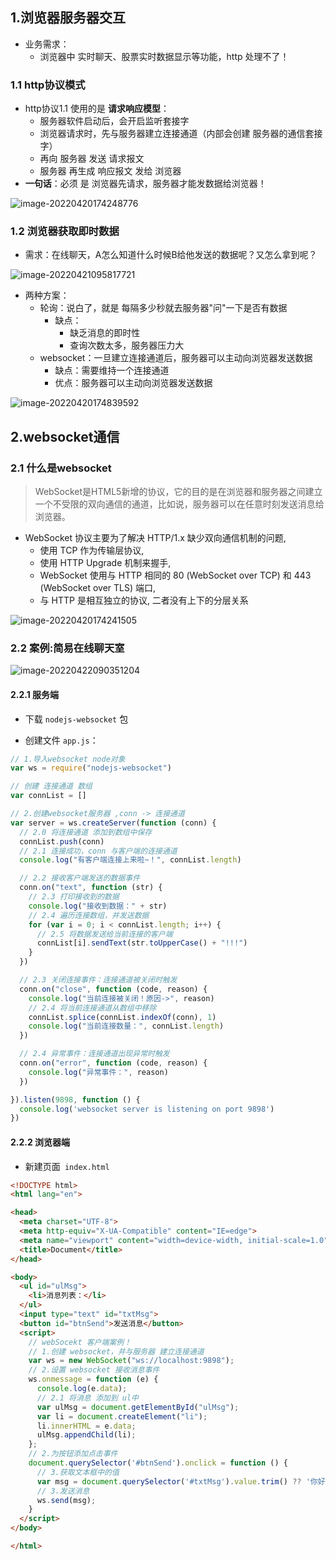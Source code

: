 ## 1.浏览器服务器交互

+ 业务需求：
  + 浏览器中 实时聊天、股票实时数据显示等功能，http 处理不了！

### 1.1 http协议模式

+ http协议1.1 使用的是 **请求响应模型**：
  + 服务器软件启动后，会开启监听套接字
  + 浏览器请求时，先与服务器建立连接通道（内部会创建 服务器的通信套接字）
  + 再向 服务器 发送 请求报文
  + 服务器 再生成 响应报文 发给 浏览器
+ **一句话**：必须 是 浏览器先请求，服务器才能发数据给浏览器！

![image-20220420174248776](assets/image-20220420174248776.png)

### 1.2 浏览器获取即时数据

+ 需求：在线聊天，A怎么知道什么时候B给他发送的数据呢？又怎么拿到呢？

![image-20220421095817721](assets/image-20220421095817721.png)

+ 两种方案：
  + 轮询：说白了，就是 每隔多少秒就去服务器"问"一下是否有数据
    + 缺点：
      + 缺乏消息的即时性
      + 查询次数太多，服务器压力大
  + websocket：一旦建立连接通道后，服务器可以主动向浏览器发送数据
    + 缺点：需要维持一个连接通道
    + 优点：服务器可以主动向浏览器发送数据



![image-20220420174839592](assets/image-20220420174839592.png)

## 2.websocket通信

### 2.1 什么是websocket

> WebSocket是HTML5新增的协议，它的目的是在浏览器和服务器之间建立一个不受限的双向通信的通道，比如说，服务器可以在任意时刻发送消息给浏览器。

+ WebSocket 协议主要为了解决 HTTP/1.x 缺少双向通信机制的问题,
  + 使用 TCP 作为传输层协议,
  + 使用 HTTP Upgrade 机制来握手,
  + WebSocket 使用与 HTTP 相同的 80 (WebSocket over TCP) 和 443 (WebSocket over TLS) 端口,
  + 与 HTTP 是相互独立的协议, 二者没有上下的分层关系


![image-20220420174241505](assets/image-20220420174241505.png)

### 2.2 案例:简易在线聊天室

![image-20220422090351204](assets/image-20220422090351204.png)

#### 2.2.1 服务端

+ 下载 `nodejs-websocket` 包

+ 创建文件 `app.js`：

```js
// 1.导入websocket node对象
var ws = require("nodejs-websocket")

// 创建 连接通道 数组
var connList = []

// 2.创建websocket服务器 ,conn -> 连接通道
var server = ws.createServer(function (conn) {
  // 2.0 将连接通道 添加到数组中保存
  connList.push(conn)
  // 2.1 连接成功，conn 与客户端的连接通道
  console.log("有客户端连接上来啦~！", connList.length)

  // 2.2 接收客户端发送的数据事件
  conn.on("text", function (str) {
    // 2.3 打印接收到的数据
    console.log("接收到数据：" + str)
    // 2.4 遍历连接数组，并发送数据
    for (var i = 0; i < connList.length; i++) {
      // 2.5 将数据发送给当前连接的客户端
      connList[i].sendText(str.toUpperCase() + "!!!")
    }
  })

  // 2.3 关闭连接事件：连接通道被关闭时触发
  conn.on("close", function (code, reason) {
    console.log("当前连接被关闭！原因->", reason)
    // 2.4 将当前连接通道从数组中移除
    connList.splice(connList.indexOf(conn), 1)
    console.log("当前连接数量：", connList.length)
  })

  // 2.4 异常事件：连接通道出现异常时触发
  conn.on("error", function (code, reason) {
    console.log("异常事件：", reason)
  })

}).listen(9898, function () {
  console.log('websocket server is listening on port 9898')
})

```

#### 2.2.2 浏览器端

+ 新建页面` index.html`

```html
<!DOCTYPE html>
<html lang="en">

<head>
  <meta charset="UTF-8">
  <meta http-equiv="X-UA-Compatible" content="IE=edge">
  <meta name="viewport" content="width=device-width, initial-scale=1.0">
  <title>Document</title>
</head>

<body>
  <ul id="ulMsg">
    <li>消息列表：</li>
  </ul>
  <input type="text" id="txtMsg">
  <button id="btnSend">发送消息</button>
  <script>
    // webSocekt 客户端案例！
    // 1.创建 websocket，并与服务器 建立连接通道
    var ws = new WebSocket("ws://localhost:9898");
    // 2.设置 websocket 接收消息事件
    ws.onmessage = function (e) {
      console.log(e.data);
      // 2.1 将消息 添加到 ul中
      var ulMsg = document.getElementById("ulMsg");
      var li = document.createElement("li");
      li.innerHTML = e.data;
      ulMsg.appendChild(li);
    };
    // 2.为按钮添加点击事件
    document.querySelector('#btnSend').onclick = function () {
      // 3.获取文本框中的值
      var msg = document.querySelector('#txtMsg').value.trim() ?? '你好，我是客户端';
      // 3.发送消息
      ws.send(msg);
    }
  </script>
</body>

</html>
```

